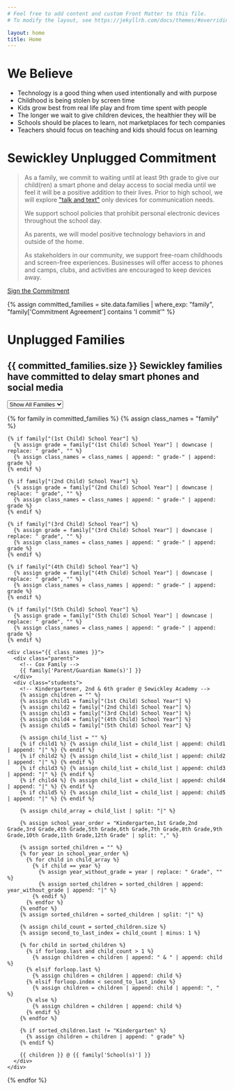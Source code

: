 ```yaml
---
# Feel free to add content and custom Front Matter to this file.
# To modify the layout, see https://jekyllrb.com/docs/themes/#overriding-theme-defaults

layout: home
title: Home
---
```


# We Believe

<div class="container">
  <div class="row">
    <ul class="we-believe">
      <li>Technology is a good thing when used intentionally and with purpose</li>
      <li>Childhood is being stolen by screen time</li>
      <li>Kids grow best from real life play and from time spent with people</li>
      <li>The longer we wait to give children devices, the healthier they will be</li>
      <li>Schools should be places to learn, not marketplaces for tech companies</li>
      <li>Teachers should focus on teaching and kids should focus on learning</li>
    </ul>
  </div>
</div>

# Sewickley Unplugged Commitment

> As a family, we commit to waiting until at least 9th grade to give our child(ren) a smart phone and delay access to social media until we feel it will be a positive addition to their lives. Prior to high school, we will explore ["talk and text"](https://dumbwireless.com/) only devices for communication needs.
>
> We support school policies that prohibit personal electronic devices throughout the school day.
>
> As parents, we will model positive technology behaviors in and outside of the home.
>
> As stakeholders in our community, we support free-roam childhoods and screen-free experiences. Businesses will offer access to phones and camps, clubs, and activities are encouraged to keep devices away.

<a class="btn btn-primary" href="https://forms.gle/W4hoVLB4qVczjRJs6" target="_blank">Sign the Commitment</a>

<div class="unplugged-families">
  {% assign committed_families = site.data.families | where_exp: "family", "family['Commitment Agreement'] contains 'I commit'" %}

  <h1>Unplugged Families</h1>
  <h2>{{ committed_families.size }} Sewickley families have committed to delay smart phones and social media</h2>

  <section class="grade-group">
      <div class="grade-filter">
          <select id="grade-filter" class="form-select" onchange="filterFamilies()">
              <option value="all">Show All Families</option>
              <option value="grade-kindergarten">Kindgergarten</option>
              <option value="grade-1st">1st Grade</option>
              <option value="grade-2nd">2nd Grade</option>
              <option value="grade-3rd">3rd Grade</option>
              <option value="grade-4th">4th Grade</option>
              <option value="grade-5th">5th Grade</option>
              <option value="grade-6th">6th Grade</option>
              <option value="grade-7th">7th Grade</option>
              <option value="grade-8th">8th Grade</option>
              <option value="grade-9th">9th Grade</option>
              <option value="grade-10th">10th Grade</option>
              <option value="grade-11th">11th Grade</option>
              <option value="grade-12th">12th Grade</option>
          </select>
      </div>
  </section>

  {% for family in committed_families %}
    {% assign class_names = "family" %}

    {% if family["(1st Child) School Year"] %}
      {% assign grade = family["(1st Child) School Year"] | downcase | replace: " grade", "" %}
      {% assign class_names = class_names | append: " grade-" | append: grade %}
    {% endif %}

    {% if family["(2nd Child) School Year"] %}
      {% assign grade = family["(2nd Child) School Year"] | downcase | replace: " grade", "" %}
      {% assign class_names = class_names | append: " grade-" | append: grade %}
    {% endif %}

    {% if family["(3rd Child) School Year"] %}
      {% assign grade = family["(3rd Child) School Year"] | downcase | replace: " grade", "" %}
      {% assign class_names = class_names | append: " grade-" | append: grade %}
    {% endif %}

    {% if family["(4th Child) School Year"] %}
      {% assign grade = family["(4th Child) School Year"] | downcase | replace: " grade", "" %}
      {% assign class_names = class_names | append: " grade-" | append: grade %}
    {% endif %}

    {% if family["(5th Child) School Year"] %}
      {% assign grade = family["(5th Child) School Year"] | downcase | replace: " grade", "" %}
      {% assign class_names = class_names | append: " grade-" | append: grade %}
    {% endif %}

    <div class="{{ class_names }}">
      <div class="parents">
        <!-- Cox Family -->
        {{ family['Parent/Guardian Name(s)'] }}
      </div>
      <div class="students">
        <!-- Kindergartener, 2nd & 6th grader @ Sewickley Academy -->
        {% assign children = "" %}
        {% assign child1 = family["(1st Child) School Year"] %}
        {% assign child2 = family["(2nd Child) School Year"] %}
        {% assign child3 = family["(3rd Child) School Year"] %}
        {% assign child4 = family["(4th Child) School Year"] %}
        {% assign child5 = family["(5th Child) School Year"] %}

        {% assign child_list = "" %}
        {% if child1 %} {% assign child_list = child_list | append: child1 | append: "|" %} {% endif %}
        {% if child2 %} {% assign child_list = child_list | append: child2 | append: "|" %} {% endif %}
        {% if child3 %} {% assign child_list = child_list | append: child3 | append: "|" %} {% endif %}
        {% if child4 %} {% assign child_list = child_list | append: child4 | append: "|" %} {% endif %}
        {% if child5 %} {% assign child_list = child_list | append: child5 | append: "|" %} {% endif %}

        {% assign child_array = child_list | split: "|" %}

        {% assign school_year_order = "Kindergarten,1st Grade,2nd Grade,3rd Grade,4th Grade,5th Grade,6th Grade,7th Grade,8th Grade,9th Grade,10th Grade,11th Grade,12th Grade" | split: "," %}

        {% assign sorted_children = "" %}
        {% for year in school_year_order %}
          {% for child in child_array %}
            {% if child == year %}
              {% assign year_without_grade = year | replace: " Grade", "" %}
              {% assign sorted_children = sorted_children | append: year_without_grade | append: "|" %}
            {% endif %}
          {% endfor %}
        {% endfor %}
        {% assign sorted_children = sorted_children | split: "|" %}

        {% assign child_count = sorted_children.size %}
        {% assign second_to_last_index = child_count | minus: 1 %}

        {% for child in sorted_children %}
          {% if forloop.last and child_count > 1 %}
            {% assign children = children | append: " & " | append: child %}
          {% elsif forloop.last %}
            {% assign children = children | append: child %}
          {% elsif forloop.index < second_to_last_index %}
            {% assign children = children | append: child | append: ", " %}
          {% else %}
            {% assign children = children | append: child %}
          {% endif %}
        {% endfor %}

        {% if sorted_children.last != "Kindergarten" %}
          {% assign children = children | append: " grade" %}
        {% endif %}

        {{ children }} @ {{ family['School(s)'] }}
      </div>
    </div>
  {% endfor %}
</div>

<script>
  function filterFamilies() {
    var filter = document.getElementById("grade-filter").value;
    var families = document.getElementsByClassName("family");

    for (var i = 0; i < families.length; i++) {
        if (filter === "all") {
            families[i].style.display = "block";
        } else {
            if (families[i].classList.contains(filter)) {
                families[i].style.display = "block";
            } else {
                families[i].style.display = "none";
            }
        }
    }
}
</script>
